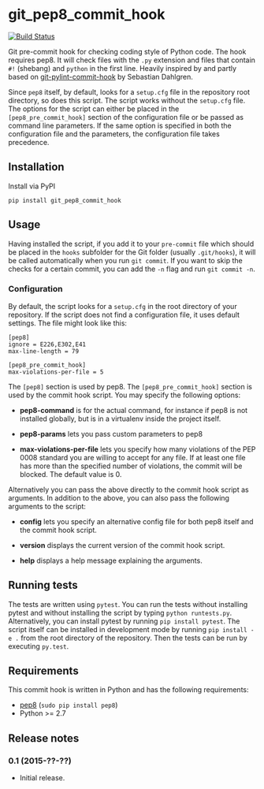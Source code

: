 git\_pep8\_commit\_hook
=======================

[![Build Status](https://travis-ci.org/sorenlind/git_pep8_commit_hook.svg?branch=master)](https://travis-ci.org/sorenlind/git_pep8_commit_hook)

Git pre-commit hook for checking coding style of Python code. The hook requires pep8. It will check files with the `.py` extension and files that contain `#!` (shebang) and `python` in the first line. Heavily inspired by and partly based on [git-pylint-commit-hook](https://github.com/sebdah/git-pylint-commit-hook) by Sebastian Dahlgren.

Since `pep8` itself, by default, looks for a `setup.cfg` file in the repository root directory, so does this script. The script works without the `setup.cfg` file. The options for the script can either be placed in the `[pep8_pre_commit_hook]` section of the configuration file or be passed as command line parameters. If the same option is specified in both the configuration file and the parameters, the configuration file takes precedence.


Installation
------------

Install via PyPI

```
pip install git_pep8_commit_hook
```


Usage
------

Having installed the script, if you add it to your `pre-commit` file which should be placed in the `hooks` subfolder for the Git folder (usually `.git/hooks`), it will be called automatically when you run `git commit`. If you want to skip the checks for a certain commit, you can add the `-n` flag and run `git commit -n`.

### Configuration

By default, the script looks for a `setup.cfg` in the root directory of your repository. If the script does not find a configuration file, it uses default settings. The file might look like this:

```
[pep8]
ignore = E226,E302,E41
max-line-length = 79

[pep8_pre_commit_hook]
max-violations-per-file = 5
```

The `[pep8]` section is used by pep8. The `[pep8_pre_commit_hook]` section is used by the commit hook script. You may specify the following options:

* **pep8-command** is for the actual command, for instance if pep8 is not installed globally, but is in a virtualenv inside the project itself.

* **pep8-params** lets you pass custom parameters to pep8

* **max-violations-per-file** lets you specify how many violations of the PEP 0008 standard you are willing to accept for any file. If at least one file has more than the specified number of violations, the commit will be blocked. The default value is 0.

Alternatively you can pass the above directly to the commit hook script as arguments. In addition to the above, you can also pass the following arguments to the script:

* **config** lets you specify an alternative config file for both pep8 itself and the commit hook script.

* **version** displays the current version of the commit hook script.

* **help** displays a help message explaining the arguments.

Running tests
-------------

The tests are written using `pytest`. You can run the tests without installing pytest and without installing the script by typing `python runtests.py`. Alternatively, you can install pytest by running `pip install pytest`. The script itself can be installed in development mode by running `pip install -e .` from the root directory of the repository. Then the tests can be run by executing `py.test`.

Requirements
------------

This commit hook is written in Python and has the following requirements:

* [pep8](https://github.com/pycqa/pep8) (`sudo pip install pep8`)
* Python >= 2.7


Release notes
-------------

### 0.1 (2015-??-??)

 - Initial release.